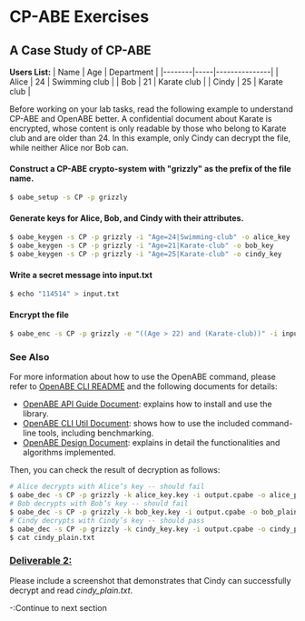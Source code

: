 
# CP-ABE Exercises

## A Case Study of CP-ABE
**Users List:**
| Name   | Age | Department    |
|--------|-----|---------------|
| Alice  | 24  | Swimming club |
| Bob    | 21  | Karate club   |
| Cindy  | 25  | Karate club   |

Before working on your lab tasks, read the following example to understand CP-ABE and OpenABE better. A confidential document about Karate is encrypted, whose content is only readable by those who belong to Karate club and are older than 24. In this example, only Cindy can decrypt the file, while neither Alice nor Bob can.

#### Construct a CP-ABE crypto-system with "grizzly" as the prefix of the file name.
```bash
$ oabe_setup -s CP -p grizzly
```
#### Generate keys for Alice, Bob, and Cindy with their attributes.
```bash
$ oabe_keygen -s CP -p grizzly -i "Age=24|Swimming-club" -o alice_key
$ oabe_keygen -s CP -p grizzly -i "Age=21|Karate-club" -o bob_key
$ oabe_keygen -s CP -p grizzly -i "Age=25|Karate-club" -o cindy_key
```
#### Write a secret message into input.txt
```bash
$ echo "114514" > input.txt
```
#### Encrypt the file
```bash
$ oabe_enc -s CP -p grizzly -e "((Age > 22) and (Karate-club))" -i input.txt -o output.cpabe
```

### See Also
For more information about how to use the OpenABE command, please refer to [OpenABE CLI README](https://github.com/zeutro/openabe/blob/master/cli/README.md) and the following documents for details:
- [OpenABE API Guide Document](https://github.com/zeutro/openabe/blob/master/docs/libopenabe-v1.0.0-api-doc.pdf): explains how to install and use the library.
- [OpenABE CLI Util Document](https://github.com/zeutro/openabe/blob/master/docs/libopenabe-v1.0.0-cli-doc.pdf): shows how to use the included command-line tools, including benchmarking.
- [OpenABE Design Document](https://github.com/zeutro/openabe/blob/master/docs/libopenabe-v1.0.0-design-doc.pdf): explains in detail the functionalities and algorithms implemented.

Then, you can check the result of decryption as follows:
```bash
# Alice decrypts with Alice’s key -- should fail
$ oabe_dec -s CP -p grizzly -k alice_key.key -i output.cpabe -o alice_plain.txt
# Bob decrypts with Bob’s key -- should fail
$ oabe_dec -s CP -p grizzly -k bob_key.key -i output.cpabe -o bob_plain.txt
# Cindy decrypts with Cindy’s key -- should pass
$ oabe_dec -s CP -p grizzly -k cindy_key.key -i output.cpabe -o cindy_plain.txt
$ cat cindy_plain.txt
```
### **<u>Deliverable 2:</u>**
Please include a screenshot that demonstrates that Cindy can successfully decrypt and read  _cindy_plain.txt_.

-:Continue to next section

